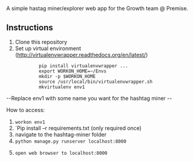 ##
A simple hastag miner/explorer web app for the Growth team @ Premise.

## Instructions
1. Clone this repository 
2. Set up virtual environment (http://virtualenvwrapper.readthedocs.org/en/latest/)
``` 
           	pip install virtualenvwrapper ...
           	export WORKON_HOME=~/Envs
           	mkdir -p $WORKON_HOME
           	source /usr/local/bin/virtualenvwrapper.sh
           	mkvirtualenv env1
```
--Replace env1 with some name you want for the hashtag miner --
 
How to access:

1. `workon env1`
2. `Pip install –r requirements.txt (only required once)
3. navigate to the hashtag-miner folder
4. `python manage.py runserver localhost:8000`
5.     open web browser to localhost:8000
